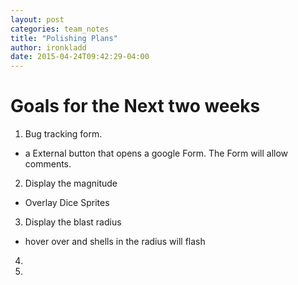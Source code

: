 ```yaml
---
layout: post
categories: team_notes
title: "Polishing Plans"
author: ironkladd
date: 2015-04-24T09:42:29-04:00
---
```


# Goals for the Next two weeks

1. Bug tracking form.
  - a External button that opens a google Form. The Form will allow comments.
2. Display the magnitude
  - Overlay Dice Sprites
3. Display the blast radius
  - hover over and shells in the radius will flash
4. 
5.
